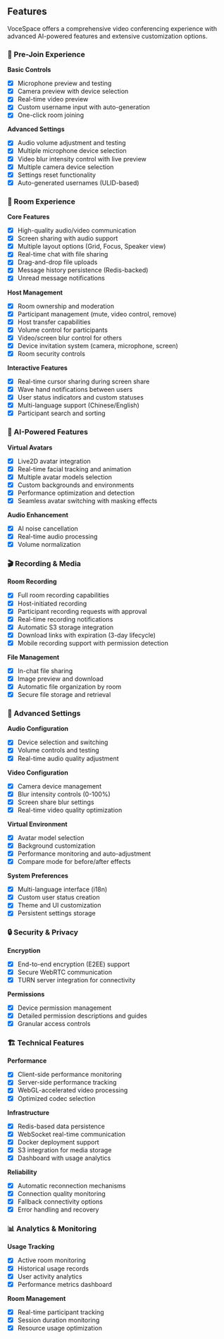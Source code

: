 ## Features

VoceSpace offers a comprehensive video conferencing experience with advanced AI-powered features and extensive customization options.

### 🎥 Pre-Join Experience

**Basic Controls**
- [x] Microphone preview and testing
- [x] Camera preview with device selection
- [x] Real-time video preview
- [x] Custom username input with auto-generation
- [x] One-click room joining

**Advanced Settings**
- [x] Audio volume adjustment and testing
- [x] Multiple microphone device selection
- [x] Video blur intensity control with live preview
- [x] Multiple camera device selection
- [x] Settings reset functionality
- [x] Auto-generated usernames (ULID-based)

### 💬 Room Experience

**Core Features**
- [x] High-quality audio/video communication
- [x] Screen sharing with audio support
- [x] Multiple layout options (Grid, Focus, Speaker view)
- [x] Real-time chat with file sharing
- [x] Drag-and-drop file uploads
- [x] Message history persistence (Redis-backed)
- [x] Unread message notifications

**Host Management**
- [x] Room ownership and moderation
- [x] Participant management (mute, video control, remove)
- [x] Host transfer capabilities
- [x] Volume control for participants
- [x] Video/screen blur control for others
- [x] Device invitation system (camera, microphone, screen)
- [x] Room security controls

**Interactive Features**
- [x] Real-time cursor sharing during screen share
- [x] Wave hand notifications between users
- [x] User status indicators and custom statuses
- [x] Multi-language support (Chinese/English)
- [x] Participant search and sorting

### 🤖 AI-Powered Features

**Virtual Avatars**
- [x] Live2D avatar integration
- [x] Real-time facial tracking and animation
- [x] Multiple avatar models selection
- [x] Custom backgrounds and environments
- [x] Performance optimization and detection
- [x] Seamless avatar switching with masking effects

**Audio Enhancement**
- [x] AI noise cancellation
- [x] Real-time audio processing
- [x] Volume normalization

### 🎬 Recording & Media

**Room Recording**
- [x] Full room recording capabilities
- [x] Host-initiated recording
- [x] Participant recording requests with approval
- [x] Real-time recording notifications
- [x] Automatic S3 storage integration
- [x] Download links with expiration (3-day lifecycle)
- [x] Mobile recording support with permission detection

**File Management**
- [x] In-chat file sharing
- [x] Image preview and download
- [x] Automatic file organization by room
- [x] Secure file storage and retrieval

### 🔧 Advanced Settings

**Audio Configuration**
- [x] Device selection and switching
- [x] Volume controls and testing
- [x] Real-time audio quality adjustment

**Video Configuration**
- [x] Camera device management
- [x] Blur intensity controls (0-100%)
- [x] Screen share blur settings
- [x] Real-time video quality optimization

**Virtual Environment**
- [x] Avatar model selection
- [x] Background customization
- [x] Performance monitoring and auto-adjustment
- [x] Compare mode for before/after effects

**System Preferences**
- [x] Multi-language interface (i18n)
- [x] Custom user status creation
- [x] Theme and UI customization
- [x] Persistent settings storage

### 🔒 Security & Privacy

**Encryption**
- [x] End-to-end encryption (E2EE) support
- [x] Secure WebRTC communication
- [x] TURN server integration for connectivity

**Permissions**
- [x] Device permission management
- [x] Detailed permission descriptions and guides
- [x] Granular access controls

### 🏗️ Technical Features

**Performance**
- [x] Client-side performance monitoring
- [x] Server-side performance tracking
- [x] WebGL-accelerated video processing
- [x] Optimized codec selection

**Infrastructure**
- [x] Redis-based data persistence
- [x] WebSocket real-time communication
- [x] Docker deployment support
- [x] S3 integration for media storage
- [x] Dashboard with usage analytics

**Reliability**
- [x] Automatic reconnection mechanisms
- [x] Connection quality monitoring
- [x] Fallback connectivity options
- [x] Error handling and recovery

### 📊 Analytics & Monitoring

**Usage Tracking**
- [x] Active room monitoring
- [x] Historical usage records
- [x] User activity analytics
- [x] Performance metrics dashboard

**Room Management**
- [x] Real-time participant tracking
- [x] Session duration monitoring
- [x] Resource usage optimization
